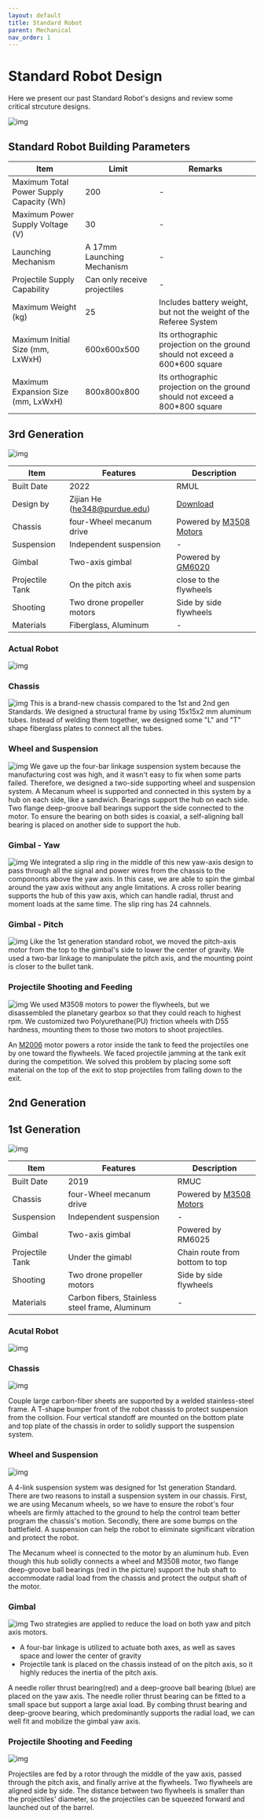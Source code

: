 ```yaml
---
layout: default
title: Standard Robot
parent: Mechanical
nav_order: 1
---
```


# Standard Robot Design
Here we present our past Standard Robot's designs and review some critical strcuture designs. 

![img](infantry_robot_pic_01.jpg)
 
## Standard Robot Building Parameters

| Item | Limit | Remarks|
| ------------- | ------------- | ------------- |
| Maximum Total Power Supply Capacity (Wh) | 200 | - |
| Maximum Power Supply Voltage (V) | 30 | - |
| Launching Mechanism | A 17mm Launching Mechanism | - |
| Projectile Supply Capability | Can only receive projectiles | - |
| Maximum Weight (kg) | 25 | Includes battery weight, but not the weight of the Referee System |
| Maximum Initial Size (mm, LxWxH) | 600x600x500 | Its orthographic projection on the ground should not exceed a 600*600 square |
| Maximum Expansion Size (mm, LxWxH) | 800x800x800 | Its orthographic projection on the ground should not exceed a 800*800 square |


## 3rd Generation
<!-- pictures -->
![img](pictures/standard_robot/standard_3rd_iter_cad.png)

| Item | Features | Description|
| ------------- | ------------- | ------------- |
| Built Date | 2022 | RMUL |
| Design by| Zijian He (he348@purdue.edu)| [Download](https://drive.google.com/file/d/1YCemUNn1df2EkYXobL3D-QOv4Kax6j_P/view?usp=sharing) |
| Chassis | four-Wheel mecanum drive | Powered by [M3508 Motors](https://github.com/RoboMaster-Club/PurdueRM-Wiki/blob/gh-pages/docs/control/Useful%20Documents/Devices%20%26%20Datasheets.md)|
| Suspension | Independent suspension | - |
| Gimbal | Two-axis gimbal | Powered by [GM6020](https://github.com/RoboMaster-Club/PurdueRM-Wiki/blob/gh-pages/docs/control/Useful%20Documents/Devices%20%26%20Datasheets.md) |
| Projectile Tank | On the pitch axis | close to the flywheels | 
| Shooting | Two drone propeller motors | Side by side flywheels |
| Materials | Fiberglass, Aluminum | - |

### Actual Robot
![img](pictures/standard_robot/standard_3rd_iter_actual.jpg)

### Chassis
<!-- pictures -->
![img](pictures/standard_robot/standard_3rd_iter_chassis.png)
This is a brand-new chassis compared to the 1st and 2nd gen Standards. We designed a structural frame by using 15x15x2 mm aluminum tubes. Instead of welding them together, we designed some "L" and "T" shape fiberglass plates to connect all the tubes. 

### Wheel and Suspension
<!-- pictures -->
![img](pictures/standard_robot/standard_3rd_iter_suspension.png)
We gave up the four-bar linkage suspension system because the manufacturing cost was high, and it wasn't easy to fix when some parts failed. Therefore, we designed a two-side supporting wheel and suspension system. A Mecanum wheel is supported and connected in this system by a hub on each side, like a sandwich. Bearings support the hub on each side. Two flange deep-groove ball bearings support the side connected to the motor. To ensure the bearing on both sides is coaxial, a self-aligning ball bearing is placed on another side to support the hub. 

### Gimbal - Yaw
<!-- pictures -->
![img](pictures/standard_robot/standard_3rd_iter_gimbal_yaw.png)
We integrated a slip ring in the middle of this new yaw-axis design to pass through all the signal and power wires from the chassis to the compononts above the yaw axis. In this case, we are able to spin the gimbal around the yaw axis without any angle limitations. A cross roller bearing supports the hub of this yaw axis, which can handle radial, thrust and moment loads at the same time. The slip ring has 24 cahnnels. 

### Gimbal - Pitch
<!-- pictures -->
![img](pictures/standard_robot/standard_3rd_iter_gimbal_pitch.png)
Like the 1st generation standard robot, we moved the pitch-axis motor from the top to the gimbal's side to lower the center of gravity. We used a two-bar linkage to manipulate the pitch axis, and the mounting point is closer to the bullet tank.

 ### Projectile Shooting and Feeding
<!-- pictures -->
![img](pictures/standard_robot/standard_3rd_iter_projectile_shooting_feeding.png)
We used M3508 motors to power the flywheels, but we disassembled the planetary gearbox so that they could reach to highest rpm. We customized two Polyurethane(PU) friction wheels with D55 hardness, mounting them to those two motors to shoot projectiles.

An [M2006](https://github.com/RoboMaster-Club/PurdueRM-Wiki/blob/gh-pages/docs/control/Useful%20Documents/Devices%20%26%20Datasheets.md) motor powers a rotor inside the tank to feed the projectiles one by one toward the flywheels. We faced projectile jamming at the tank exit during the competition. We solved this problem by placing some soft material on the top of the exit to stop projectiles from falling down to the exit. 

## 2nd Generation


## 1st Generation
<!-- pictures -->
![img](pictures/standard_robot/standard_1st_iter.png)

| Item | Features | Description|
| ------------- | ------------- | ------------- |
| Built Date | 2019 | RMUC |
| Chassis | four-Wheel mecanum drive | Powered by [M3508 Motors](https://github.com/RoboMaster-Club/PurdueRM-Wiki/blob/gh-pages/docs/control/Useful%20Documents/Devices%20%26%20Datasheets.md)|
| Suspension | Independent suspension | - |
| Gimbal | Two-axis gimbal | Powered by RM6025 |
| Projectile Tank | Under the gimabl | Chain route from bottom to top | 
| Shooting | Two drone propeller motors | Side by side flywheels |
| Materials | Carbon fibers, Stainless steel frame, Aluminum | - |

### Acutal Robot
![img](pictures/standard_robot/standard_robot_02.jpg) 

### Chassis
<!-- pictures -->
![img](pictures/standard_robot/standard_robot_chassis01.png) 

Couple large carbon-fiber sheets are supported by a welded stainless-steel frame. A T-shape bumper front of the robot chassis to protect suspension from the collsion. Four vertical standoff are mounted on the bottom plate and top plate of the chassis in order to solidly support the suspension system. 

### Wheel and Suspension
<!-- pictures -->
![img](pictures/standard_robot/standard_suspension_design.png) 

A 4-link suspension system was designed for 1st generation Standard. There are two reasons to install a suspension system in our chassis. First, we are using Mecanum wheels, so we have to ensure the robot's four wheels are firmly attached to the ground to help the control team better program the chassis's motion. Secondly, there are some bumps on the battlefield. A suspension can help the robot to eliminate significant vibration and protect the robot. 

The Mecanum wheel is connected to the motor by an aluminum hub. Even though this hub solidly connects a wheel and M3508 motor, two flange deep-groove ball bearings (red in the picture) support the hub shaft to accommodate radial load from the chassis and protect the output shaft of the motor. 

### Gimbal
<!-- pictures -->
![img](pictures/standard_robot/standard_gimbal_design.png)
Two strategies are applied to reduce the load on both yaw and pitch axis motors. 
 - A four-bar linkage is utilized to actuate both axes, as well as saves space and lower the center of gravity
 - Projectile tank is placed on the chassis instead of on the pitch axis, so it highly reduces the inertia of the pitch axis.

A needle roller thrust bearing(red) and a deep-groove ball bearing (blue)  are placed on the yaw axis. The needle roller thrust bearing can be fitted to a small space but support a large axial load. By combing thrust bearing and deep-groove bearing, which predominantly supports the radial load, we can well fit and mobilize the gimbal yaw axis.

 ### Projectile Shooting and Feeding
 ![img](pictures/standard_robot/standard_shooting_feeding_design.png)

Projectiles are fed by a rotor through the middle of the yaw axis, passed through the pitch axis, and finally arrive at the flywheels. Two flywheels are aligned side by side. The distance between two flywheels is smaller than the projectiles' diameter, so the projectiles can be squeezed forward and launched out of the barrel. 